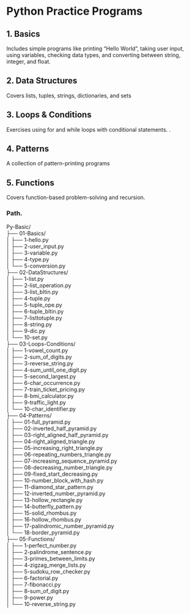 # Python Practice Programs

## 1. Basics

Includes simple programs like printing “Hello World”, taking user input, using variables, checking data types, and converting between string, integer, and float.

## 2. Data Structures

Covers lists, tuples, strings, dictionaries, and sets 

## 3. Loops & Conditions

Exercises using for and while loops with conditional statements. .

## 4. Patterns

A collection of pattern-printing programs 

## 5. Functions

Covers function-based problem-solving and recursion.

### Path.<br>
Py-Basic/<br>
├── 01-Basics/<br>
│   ├── 1-hello.py<br>
│   ├── 2-user_input.py<br>
│   ├── 3-variable.py<br>
│   ├── 4-type.py<br>
│   └── 5-conversion.py<br>
├── 02-DataStructures/<br>
│   ├── 1-list.py<br>
│   ├── 2-list_operation.py<br>
│   ├── 3-list_bltin.py<br>
│   ├── 4-tuple.py<br>
│   ├── 5-tuple_ope.py<br>
│   ├── 6-tuple_bltin.py<br>
│   ├── 7-listtotuple.py<br>
│   ├── 8-string.py<br>
│   ├── 9-dic.py<br>
│   └── 10-set.py<br>
├── 03-Loops-Conditions/<br>
│   ├── 1-vowel_count.py<br>
│   ├── 2-sum_of_digits.py<br>
│   ├── 3-reverse_string.py<br>
│   ├── 4-sum_until_one_digit.py<br>
│   ├── 5-second_largest.py<br>
│   ├── 6-char_occurrence.py<br>
│   ├── 7-train_ticket_pricing.py<br>
│   ├── 8-bmi_calculator.py<br>
│   ├── 9-traffic_light.py<br>
│   └── 10-char_identifier.py<br>
├── 04-Patterns/<br>
│   ├── 01-full_pyramid.py<br>
│   ├── 02-inverted_half_pyramid.py<br>
│   ├── 03-right_aligned_half_pyramid.py<br>
│   ├── 04-right_aligned_triangle.py<br>
│   ├── 05-increasing_right_triangle.py<br>
│   ├── 06-repeating_numbers_triangle.py<br>
│   ├── 07-increasing_sequence_pyramid.py<br>
│   ├── 08-decreasing_number_triangle.py<br>
│   ├── 09-fixed_start_decreasing.py<br>
│   ├── 10-number_block_with_hash.py<br>
│   ├── 11-diamond_star_pattern.py<br>
│   ├── 12-inverted_number_pyramid.py<br>
│   ├── 13-hollow_rectangle.py<br>
│   ├── 14-butterfly_pattern.py<br>
│   ├── 15-solid_rhombus.py<br>
│   ├── 16-hollow_rhombus.py<br>
│   ├── 17-palindromic_number_pyramid.py<br>
│   └── 18-border_pyramid.py<br>
├── 05-Functions/<br>
│   ├── 1-perfect_number.py<br>
│   ├── 2-palindrome_sentence.py<br>
│   ├── 3-primes_between_limits.py<br>
│   ├── 4-zigzag_merge_lists.py<br>
│   ├── 5-sudoku_row_checker.py<br>
│   ├── 6-factorial.py<br>
│   ├── 7-fibonacci.py<br>
│   ├── 8-sum_of_digit.py<br>
│   ├── 9-power.py<br>
│   └── 10-reverse_string.py<br>
